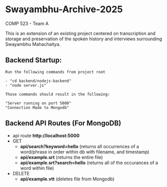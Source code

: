 # Swayambhu-Archive-2025
COMP 523 - Team A

This is an extension of an existing project centered on transcription and storage and preservation of the spoken history and interviews surrounding Swayambhu Mahachaitya.


## Backend Startup:
    Run the following commands from project root
    
    - "cd backend/nodejs-backend"
    - "node server.js"
    
    Those commands should result in the following:
    
    "Server running on port 5000"
    "Connection Made to Mongodb"
## Backend API Routes (For MongoDB)
- api route **http://localhost:5000**
- GET 
  - **api/search?keyword=hello** (returns all occurrences of a word/phrase in order within db with filename, and timestamp)
  - **api/example.srt** (returns the entire file)
  - **api/example.srt?search=hello** (returns all of the occurances of a word within file)
- DELETE
  - **api/example.vtt** (deletes file from Mongodb)


    




